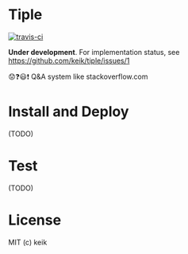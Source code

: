 # Tiple

[![travis-ci](https://img.shields.io/travis/keik/tiple.svg?style=flat-square)](https://travis-ci.org/keik/tiple)

**Under development**. For implementation status, see https://github.com/keik/tiple/issues/1

:worried::question::smiley::exclamation: Q&A system like stackoverflow.com


# Install and Deploy

(TODO)


# Test

(TODO)


# License

MIT (c) keik
